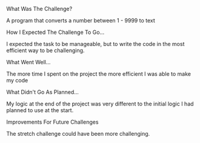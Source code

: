 What Was The Challenge?

A program that converts a number between 1 - 9999 to text

How I Expected The Challenge To Go...

I expected the task to be manageable, but to write the code in the most efficient way to be challenging.

What Went Well...

The more time I spent on the project the more efficient I was able to make my code

What Didn't Go As Planned...

My logic at the end of the project was very different to the initial logic I had planned to use at the start.

Improvements For Future Challenges

The stretch challenge could have been more challenging.